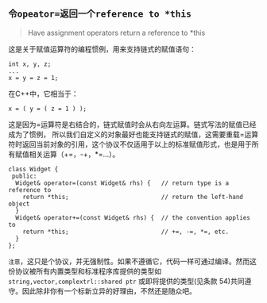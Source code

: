## `令opeator=返回一个reference to *this`
> Have assignment operators return a reference to *this

这是关于赋值运算符的编程惯例，用来支持链式的赋值语句：
```
int x, y, z;
...
x = y = z = 1;
```

在C++中，它相当于：
```
x = ( y = ( z = 1 ) );
```

这是因为=运算符是右结合的，链式赋值时会从右向左运算。链式写法的赋值已经成为了惯例， 所以我们自定义的对象最好也能支持链式的赋值，这需要重载=运算符时返回当前对象的引用，这个协议不仅适用于以上的标准赋值形式，也是用于所有赋值相关运算（+=，-+，*=...）。
```
class Widget {
 public:
  Widget& operator=(const Widget& rhs) {   // return type is a reference to
    return *this;                          // return the left-hand object
  }
  Widget& operator+=(const Widget& rhs) {  // the convention applies to
    return *this;                          // +=, -=, *=, etc.
  }
};
```

`注意`，这只是个协议，并无强制性。如果不遵循它，代码一样可通过编译。然而这份协议被所有内置类型和标准程序库提供的类型如 `string,vector,complextrl::shared ptr` 或即将提供的类型(见条款 54)共同遵守。因此除非你有一个标新立异的好理由，不然还是随众吧。